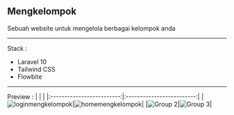 ## Mengkelompok

Sebuah website untuk mengelola berbagai kelompok anda

---
Stack :

   -  Laravel 10
   -  Tailwind CSS
   -  Flowbite

---
Preview :
| | |
|:-------------------------:|:-------------------------:|
|![loginmengkelompok](https://user-images.githubusercontent.com/91861324/224026308-fa5673f6-399f-4589-b069-d6155c31ae5a.png)|![homemengkelompok](https://user-images.githubusercontent.com/91861324/224026487-8512b86d-d8c5-4a87-bc95-243b24322cb5.png)|
|![Group 2](https://user-images.githubusercontent.com/91861324/224027714-660c13c5-667b-4710-adc2-960c0cb87896.png)|![Group 3](https://user-images.githubusercontent.com/91861324/224027767-c9c81a05-5cf8-4d3a-9f0e-a7868d36d522.png)|
